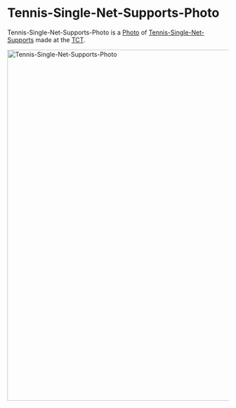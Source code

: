 # Tennis-Single-Net-Supports-Photo

Tennis-Single-Net-Supports-Photo is a [Photo](50000001) of [Tennis-Single-Net-Supports](270000016) made at the [TCT](270000011).

<img src="400000029.jpg" alt="Tennis-Single-Net-Supports-Photo" style="width:800px;"/>
